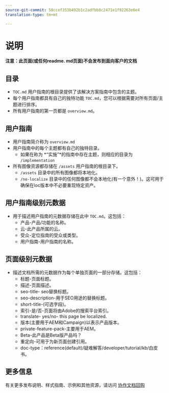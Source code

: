 ```yaml
---
source-git-commit: 58ccef353b492b1c2adfbb8c2471e1f92263e6e4
translation-type: tm+mt

---
```

# 说明

**注意：此页面(或任何readme. md页面)不会发布到面向客户的文档**

## 目录

+ `TOC.md` 用户指南的根目录提供了该解决方案指南中包含的主题。
+ 每个用户指南都具有自己的独特功能 `TOC.md`，您可以根据需要对所有页面/主题进行排序。
+ 所有用户指南的第一页都是 `overview.md`。

## 用户指南

+ 用户指南简介称为 `overview.md`
+ 用户指南中的每个主题都有自己的独特目录。
   + 如果在称为 *“实施”*的指南中存在主题，则相应的目录为 `/implementation`
+ 所有图像资源都存储在 `/assets` 用户指南的根目录下。
   + `/assets` 目录中的所有图像都将本地化。
   + `/no-localize` 目录中的任何图像都不会本地化(有一个意外！)。这可用于确保在loc版本中不必要重现特定资产。

## 用户指南级别元数据

+ 用于描述用户指南的元数据存储在此中 `TOC.md`。这包括：
   + 产品-产品/功能的名称。
   + 云-此产品所属的云。
   + 受众-定位指南的受众或类型。
   + 用户指南-用户指南的名称。

## 页面级别元数据

+ 描述文档所需的元数据作为每个单独页面的一部分存储。这包括：
   + 标题-页面标题。
   + 描述-页面描述。
   + seo-title- seo替换标题。
   + seo-description-用于SEO用途的替换标题。
   + short-title-(可选字段)。
   + 索引-是/否-页面将由Adobe的搜索平台索引。
   + translate- yes/no- this page be localized.
   + 版本(主要用于AEM和Campaign)以表示产品版本。
   + private-feature-pack-主要用于AEM。
   + Beta-此产品是Beta版产品吗？
   + 重定向-可用于为新页面创建引用。
   + doc-type：reference(default)/疑难解答/developer/tutorial/kb/白皮书。

## 更多信息

有关更多发布说明、样式指南、示例和其他资源，请访问 [协作文档回购](https://git.corp.adobe.com/AdobeDocs/collaborative-doc-instructions)
